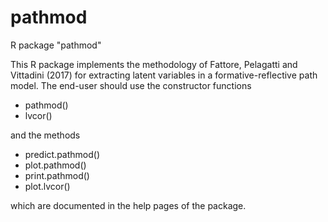 # pathmod
R package "pathmod"

This R package implements the methodology of Fattore, Pelagatti and Vittadini (2017) for extracting latent variables in a formative-reflective path model. The end-user should use the constructor functions
  - pathmod()
  - lvcor()

 and the methods
  - predict.pathmod()
  - plot.pathmod()
  - print.pathmod()
  - plot.lvcor()

 which are documented in the help pages of the package.
